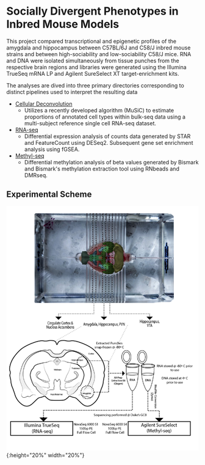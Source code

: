 # Socially Divergent Phenotypes in Inbred Mouse Models

This project compared transcriptional and epigenetic profiles of the amygdala and hippocampus between C57BL/6J and C58/J inbred mouse strains and between high-sociability and low-sociability C58/J mice. RNA and DNA were isolated simultaneously from tissue punches from the respective brain regions and libraries were generated using the Illumina TrueSeq mRNA LP and Agilent SureSelect XT target-enrichment kits. 

The analyses are dived into three primary directories corresponding to distinct pipelines used to interpret the resulting data
- [Cellular Deconvolution](https://github.com/stephen-siecinski/social_behavior_in_mice/tree/main/cellular_deconvolution)
  - Utilizes a recently developed algorithm (MuSiC) to estimate proportions of annotated cell types within bulk-seq data using a multi-subject reference single cell RNA-seq dataset. 
- [RNA-seq](https://github.com/stephen-siecinski/social_behavior_in_mice/tree/main/rna-seq)
  - Differential expression analysis of counts data generated by STAR and FeatureCount using DESeq2. Subsequent gene set enrichment analysis using fGSEA. 
- [Methyl-seq](https://github.com/stephen-siecinski/social_behavior_in_mice/tree/main/methyl-seq)
  - Differential methylation analysis of beta values generated by Bismark and Bismark's methylation extraction tool using RNbeads and DMRseq. 


## Experimental Scheme

![](https://github.com/stephen-siecinski/social_behavior_in_mice/blob/main/experimental_summary.png?raw=true){:height="20%" width="20%"}
